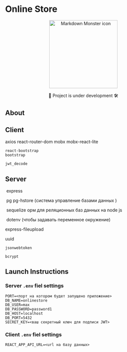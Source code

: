 # Online Store

<p align="center">
<img  src="https://kadastrru.info/media/1116/9f9599_39450184e486440095f2c37dbaeb00f4.png?width=500&height=272.7272727272727"  
alt="Markdown Monster icon"  
height="220px"/>
</p>

<p align="center">
	👷 Project is under development 🛠
</p>

## About



## Client

axios
react-router-dom
mobx
mobx-react-lite

    react-bootstrap
    bootstrap

    jwt_decode

## Server

​ express

​ pg pg-hstore (система управление базами данных )

​ sequelize орм для реляционных баз данных на node js

​ dotenv (чтобы задавать переменное окружение)

express-fileupload

uuid

    jsonwebtoken

    bcrypt

## Launch Instructions

### Server `.env` fiel settings

```
PORT=<порт на котором будет запущено приложение>
DB_NAME=onlinestore
DB_USER=max
DB_PASSWORD=password1
DB_HOST=localhost
DB_PORT=5432
SECRET_KEY=<ваш секретный ключ для подписи JWT>
```

### Client `.env` fiel settings

```
REACT_APP_API_URL=<url на базу данных>
```
